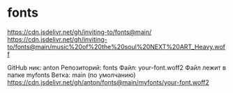 # fonts
https://cdn.jsdelivr.net/gh/inviting-to/fonts@main/
https://cdn.jsdelivr.net/gh/inviting-to/fonts@main/music%20of%20the%20soul%20NEXT%20ART_Heavy.woff

GitHub ник: anton
Репозиторий: fonts
Файл: your-font.woff2
Файл лежит в папке myfonts
Ветка: main (по умолчанию)
https://cdn.jsdelivr.net/gh/anton/fonts@main/myfonts/your-font.woff2

